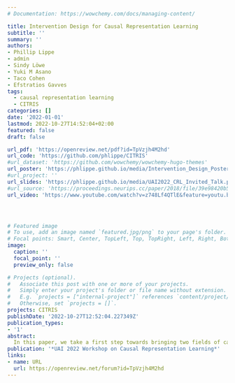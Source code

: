 ```yaml
---
# Documentation: https://wowchemy.com/docs/managing-content/

title: Intervention Design for Causal Representation Learning
subtitle: ''
summary: ''
authors:
- Phillip Lippe
- admin
- Sindy Löwe
- Yuki M Asano
- Taco Cohen
- Efstratios Gavves
tags: 
  - causal representation learning
  - CITRIS
categories: []
date: '2022-01-01'
lastmod: 2022-10-27T14:52:04+02:00
featured: false
draft: false

url_pdf: 'https://openreview.net/pdf?id=TpVzjh4M2hd'
url_code: 'https://github.com/phlippe/CITRIS'
#url_dataset: 'https://github.com/wowchemy/wowchemy-hugo-themes'
url_poster: 'https://phlippe.github.io/media/Intervention_Design_Poster_A0.pdf'
#url_project: ''
url_slides: 'https://phlippe.github.io/media/UAI2022_CRL_Invited_Talk.pdf'
#url_source: 'https://proceedings.neurips.cc/paper/2018/file/39e98420b5e98bfbdc8a619bef7b8f61-Paper.pdf'
url_video: 'https://www.youtube.com/watch?v=z748Lf4QTlE&feature=youtu.be'




# Featured image
# To use, add an image named `featured.jpg/png` to your page's folder.
# Focal points: Smart, Center, TopLeft, Top, TopRight, Left, Right, BottomLeft, Bottom, BottomRight.
image:
  caption: ''
  focal_point: ''
  preview_only: false

# Projects (optional).
#   Associate this post with one or more of your projects.
#   Simply enter your project's folder or file name without extension.
#   E.g. `projects = ["internal-project"]` references `content/project/deep-learning/index.md`.
#   Otherwise, set `projects = []`.
projects: CITRIS
publishDate: '2022-10-27T12:52:04.227349Z'
publication_types:
- '1'
abstract: 
  In this paper, we take a first step towards bringing two fields of causality closer together, intervention design and causal representation learning. Intervention design is a well studied task in classic causal discovery, which aims at finding the minimal sets of experiments under which the causal graph can be identified. Causal representation learning aims at recovering causal variables from high-dimensional entangled observations. In recent work in causal representation, interventions are exploited to improve identifiability, similarly to classic causal discovery. Hence, the same task becomes relevant in this setting as well, how many experiments are minimally needed to identify the latent causal variables? Based on the recent causal representation learning method CITRIS, we show that for  causal variables,  experiments are sufficient to identify causal variables from temporal, intervened sequences, which is only one more experiment than needed for classic causal discovery in the worst case. Further, we show that this bound holds empirically in experiments on a 3D rendered video dataset.
publication: '*UAI 2022 Workshop on Causal Representation Learning*'
links:
- name: URL
  url: https://openreview.net/forum?id=TpVzjh4M2hd
---
```

